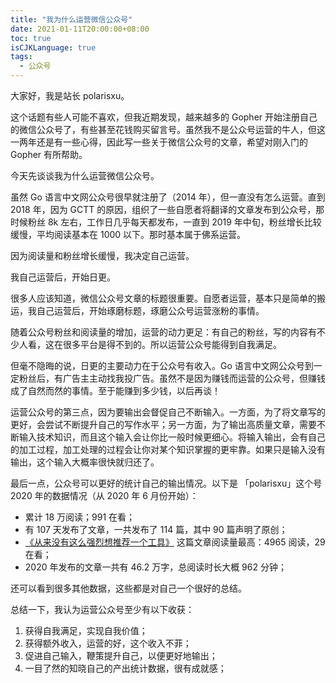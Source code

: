 ```yaml
---
title: "我为什么运营微信公众号"
date: 2021-01-11T20:00:00+08:00
toc: true
isCJKLanguage: true
tags: 
  - 公众号
---
```


大家好，我是站长 polarisxu。

这个话题有些人可能不喜欢，但我近期发现，越来越多的 Gopher 开始注册自己的微信公众号了，有些甚至花钱购买留言号。虽然我不是公众号运营的牛人，但这一两年还是有一些心得，因此写一些关于微信公众号的文章，希望对刚入门的 Gopher 有所帮助。

今天先谈谈我为什么运营微信公众号。

虽然 Go 语言中文网公众号很早就注册了（2014 年），但一直没有怎么运营。直到 2018 年，因为 GCTT 的原因，组织了一些自愿者将翻译的文章发布到公众号，那时候粉丝 8k 左右，工作日几乎每天都发布，一直到 2019 年中旬，粉丝增长比较缓慢，平均阅读基本在 1000 以下。那时基本属于佛系运营。

因为阅读量和粉丝增长缓慢，我决定自己运营。

我自己运营后，开始日更。

很多人应该知道，微信公众号文章的标题很重要。自愿者运营，基本只是简单的搬运，我自己运营后，开始琢磨标题，琢磨公众号运营涨粉的事情。

随着公众号粉丝和阅读量的增加，运营的动力更足：有自己的粉丝，写的内容有不少人看，这在很多平台是得不到的。所以运营公众号能得到自我满足。

但毫不隐晦的说，日更的主要动力在于公众号有收入。Go 语言中文网公众号到一定粉丝后，有广告主主动找我投广告。虽然不是因为赚钱而运营的公众号，但赚钱成了自然而然的事情。至于能赚到多少钱，以后再谈！

运营公众号的第三点，因为要输出会督促自己不断输入。一方面，为了将文章写的更好，会尝试不断提升自己的写作水平；另一方面，为了输出高质量文章，需要不断输入技术知识，而且这个输入会让你比一般时候更细心。将输入输出，会有自己的加工过程，加工处理的过程会让你对某个知识掌握的更牢靠。如果只是输入没有输出，这个输入大概率很快就归还了。

最后一点，公众号可以更好的统计自己的输出情况。以下是 「polarisxu」这个号 2020 年的数据情况（从 2020 年 6 月份开始）：

- 累计 18 万阅读；991 在看；
- 有 107 天发布了文章，一共发布了 114 篇，其中 90 篇声明了原创；
- [《从来没有这么强烈想推荐一个工具》](https://mp.weixin.qq.com/s/w0_cur6qrwlcmplDoD1a4w) 这篇文章阅读量最高：4965 阅读，29 在看；
- 2020 年发布的文章一共有 46.2 万字，总阅读时长大概 962 分钟；

还可以看到很多其他数据，这些都是对自己一个很好的总结。

总结一下，我认为运营公众号至少有以下收获：

1. 获得自我满足，实现自我价值；
2. 获得额外收入，运营的好，这个收入不菲；
3. 促进自己输入，鞭策提升自己，以便更好地输出；
4. 一目了然的知晓自己的产出统计数据，很有成就感；

